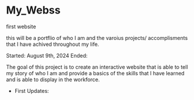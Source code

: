 # My_Webss
first website

this will be a portflio of who I am and the varoius projects/ accomplisments that I have achived throughout my life.

Started: August 9th, 2024
Ended:

The goal of this project is to create an interactive website that is able to tell my story of who I am and provide a basics of the skills that I have learned and is able to display in the workforce.

- First Updates:
